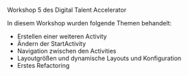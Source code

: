Workshop 5 des Digital Talent Accelerator

In diesem Workshop wurden folgende Themen behandelt:

- Erstellen einer weiteren Activity
- Ändern der StartActivity
- Navigation zwischen den Activities
- Layoutgrößen und dynamische Layouts und Konfiguration
- Erstes Refactoring

